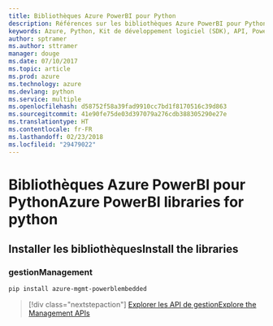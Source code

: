 ```yaml
---
title: Bibliothèques Azure PowerBI pour Python
description: Références sur les bibliothèques Azure PowerBI pour Python
keywords: Azure, Python, Kit de développement logiciel (SDK), API, PowerBI
author: sptramer
ms.author: sttramer
manager: douge
ms.date: 07/10/2017
ms.topic: article
ms.prod: azure
ms.technology: azure
ms.devlang: python
ms.service: multiple
ms.openlocfilehash: d58752f58a39fad9910cc7bd1f8170516c39d863
ms.sourcegitcommit: 41e90fe75de03d397079a276cdb388305290e27e
ms.translationtype: HT
ms.contentlocale: fr-FR
ms.lasthandoff: 02/23/2018
ms.locfileid: "29479022"
---
```

# <a name="azure-powerbi-libraries-for-python"></a><span data-ttu-id="2d1ee-104">Bibliothèques Azure PowerBI pour Python</span><span class="sxs-lookup"><span data-stu-id="2d1ee-104">Azure PowerBI libraries for python</span></span>

## <a name="install-the-libraries"></a><span data-ttu-id="2d1ee-105">Installer les bibliothèques</span><span class="sxs-lookup"><span data-stu-id="2d1ee-105">Install the libraries</span></span>


### <a name="management"></a><span data-ttu-id="2d1ee-106">gestion</span><span class="sxs-lookup"><span data-stu-id="2d1ee-106">Management</span></span>

```bash
pip install azure-mgmt-powerblembedded
```
> [!div class="nextstepaction"]
> [<span data-ttu-id="2d1ee-107">Explorer les API de gestion</span><span class="sxs-lookup"><span data-stu-id="2d1ee-107">Explore the Management APIs</span></span>](/python/api/overview/azure/powerbi/management)